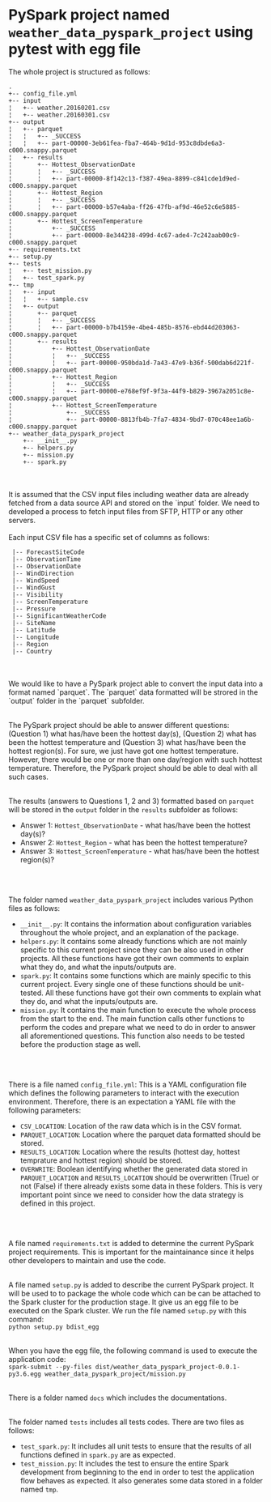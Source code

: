 # PySpark project named `weather_data_pyspark_project` using pytest with egg file

The whole project is structured as follows:
<br>

```
.
+-- config_file.yml
+-- input
¦   +-- weather.20160201.csv
¦   +-- weather.20160301.csv
+-- output
¦   +-- parquet
¦   ¦   +-- _SUCCESS
¦   ¦   +-- part-00000-3eb61fea-fba7-464b-9d1d-953c8dbde6a3-c000.snappy.parquet
¦   +-- results
¦       +-- Hottest_ObservationDate
¦       ¦   +-- _SUCCESS
¦       ¦   +-- part-00000-8f142c13-f387-49ea-8899-c841cde1d9ed-c000.snappy.parquet
¦       +-- Hottest_Region
¦       ¦   +-- _SUCCESS
¦       ¦   +-- part-00000-b57e4aba-ff26-47fb-af9d-46e52c6e5885-c000.snappy.parquet
¦       +-- Hottest_ScreenTemperature
¦           +-- _SUCCESS
¦           +-- part-00000-8e344238-499d-4c67-ade4-7c242aab00c9-c000.snappy.parquet
+-- requirements.txt
+-- setup.py
+-- tests
¦   +-- test_mission.py
¦   +-- test_spark.py
+-- tmp
¦   +-- input
¦   ¦   +-- sample.csv
¦   +-- output
¦       +-- parquet
¦       ¦   +-- _SUCCESS
¦       ¦   +-- part-00000-b7b4159e-4be4-485b-8576-ebd44d203063-c000.snappy.parquet
¦       +-- results
¦           +-- Hottest_ObservationDate
¦           ¦   +-- _SUCCESS
¦           ¦   +-- part-00000-950bda1d-7a43-47e9-b36f-500dab6d221f-c000.snappy.parquet
¦           +-- Hottest_Region
¦           ¦   +-- _SUCCESS
¦           ¦   +-- part-00000-e768ef9f-9f3a-44f9-b829-3967a2051c8e-c000.snappy.parquet
¦           +-- Hottest_ScreenTemperature
¦               +-- _SUCCESS
¦               +-- part-00000-8813fb4b-7fa7-4834-9bd7-070c48ee1a6b-c000.snappy.parquet
+-- weather_data_pyspark_project
    +-- __init__.py
    +-- helpers.py
    +-- mission.py
    +-- spark.py
```

<br>
<br>It is assumed that the CSV input files including weather data are already fetched from a data source API and stored on the `input` folder. We need to developed a process to fetch input files from SFTP, HTTP or any other servers.
<br>
<br>Each input CSV file has a specific set of columns as follows:
<br>

```
 |-- ForecastSiteCode
 |-- ObservationTime
 |-- ObservationDate
 |-- WindDirection
 |-- WindSpeed
 |-- WindGust
 |-- Visibility
 |-- ScreenTemperature
 |-- Pressure
 |-- SignificantWeatherCode
 |-- SiteName
 |-- Latitude
 |-- Longitude
 |-- Region
 |-- Country
```

<br>
<br>We would like to have a PySpark project able to convert the input data into a format named `parquet`. The `parquet` data formatted will be strored in the `output` folder in the `parquet` subfolder.
<br>

<br>The PySpark project should be able to answer different questions: (Question 1) what has/have been the hottest day(s), (Question 2) what has been the hottest temperature and (Question 3) what has/have been the hottest region(s).
For sure, we just have got one hottest temperature. However, there would be one or more than one day/region with such hottest temperature. Therefore, the PySpark project should be able to deal with all such cases.
<br>

<br>The results (answers to Questions 1, 2 and 3) formatted based on `parquet` will be stored in the `output` folder in the `results` subfolder as follows:
  *  Answer 1: `Hottest_ObservationDate` - what has/have been the hottest day(s)?
  *  Answer 2: `Hottest_Region` - what has been the hottest temperature?
  *  Answer 3: `Hottest_ScreenTemperature` - what has/have been the hottest region(s)?
<br>

<br>The folder named `weather_data_pyspark_project` includes various Python files as follows:
  *  `__init__.py`: It contains the information about configuration variables throughout the whole project, and an explanation of the package.
  *  `helpers.py`: It contains some already functions which are not mainly specific to this current project since they can be also used in other projects. All these functions have got their own comments to explain what they do, and what the inputs/outputs are. 
  *  `spark.py`: It contains some functions which are mainly specific to this current project. Every single one of these functions should be unit-tested. All these functions have got their own comments to explain what they do, and what the inputs/outputs are. 
  *  `mission.py`: It contains the main function to execute the whole process from the start to the end. The main function calls other functions to perform the codes and prepare what we need to do in order to answer all aforementioned questions. This function also needs to be tested before the production stage as well.
<br>

<br>There is a file named `config_file.yml`: This is a YAML configuration file which defines the following parameters to interact with the execution environment. 
Therefore, there is an expectation a YAML file with the following parameters:
  *  `CSV_LOCATION`: Location of the raw data which is in the CSV format.
  *  `PARQUET_LOCATION`: Location where the parquet data formatted should be stored.
  *  `RESULTS_LOCATION`: Location where the results (hottest day, hottest temprature and hottest region) should be stored.
  *  `OVERWRITE`: Boolean identifying whether the generated data stored in `PARQUET_LOCATION` and `RESULTS_LOCATION` should be overwritten (True) or not (False) if there already exists some data in these folders. This is very important point since we need to consider how the data strategy is defined in this project.
<br>

<br>A file named `requirements.txt` is added to determine the current PySpark project requirements. This is important for the maintainance since it helps other developers to maintain and use the code.
<br>

<br>A file named `setup.py` is added to describe the current PySpark project. It will be used to to package the whole code which can be can be attached to the Spark cluster for the production stage. It give us an egg file to be executed on the Spark cluster.
We run the file named `setup.py` with this command: 
<br>`python setup.py bdist_egg`
<br>

<br>When you have the egg file, the following command is used to execute the application code:
<br>`spark-submit --py-files dist/weather_data_pyspark_project-0.0.1-py3.6.egg weather_data_pyspark_project/mission.py`
<br>

<br>There is a folder named `docs` which includes the documentations.
<br>

<br>The folder named `tests` includes all tests codes. There are two files as follows:
  *  `test_spark.py`: It includes all unit tests to ensure that the results of all functions defined in `spark.py` are as expected. 
  *  `test_mission.py`:  It includes the test to ensure the entire Spark development from beginning to the end in order to test the application flow behaves as expected. It also generates some data stored in a folder named `tmp`.

